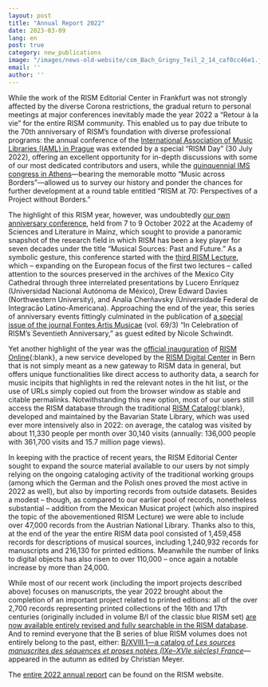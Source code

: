 ```yaml
---
layout: post
title: "Annual Report 2022"
date: 2023-03-09
lang: en
post: true
category: new_publications
image: "/images/news-old-website/csm_Bach_Grigny_Teil_2_14_caf0cc46e1.jpg"
email: ''
author: ''
---
```


While the work of the RISM Editorial Center in Frankfurt was not strongly affected by the diverse Corona restrictions, the gradual return to personal meetings at major conferences inevitably made the year 2022 a “Retour à la vie” for the entire RISM community. This enabled us to pay due tribute to the 70th anniversary of RISM’s foundation with diverse professional programs: the annual conference of the [International Association of Music Libraries (IAML) in Prague](/publications/iaml-congresses/2022.html) was extended by a special “RISM Day” (30 July 2022), offering an excellent opportunity for in-depth discussions with some of our most dedicated contributors and users, while the [quinquennial IMS congress in Athens](/events/2022/09/15/rism-at-the-2022-congress-in-athens.html)—bearing the memorable motto “Music across Borders”—allowed us to survey our history and ponder the chances for further development at a round table entitled “RISM at 70: Perspectives of a Project without Borders.”  

The highlight of this RISM year, however, was undoubtedly [our own anniversary conference](/publications/conferences/musical-sources-past-future-2022.html), held from 7 to 9 October 2022 at the Academy of Sciences and Literature in Mainz, which sought to provide a panoramic snapshot of the research field in which RISM has been a key player for seven decades under the title “Musical Sources: Past and Future.” As a symbolic gesture, this conference started with the [third RISM Lecture](/events/2022/09/29/third-rism-lecture-musical-sources-in-mexico.html), which – expanding on the European focus of the first two lectures – called attention to the sources preserved in the archives of the Mexico City Cathedral through three interrelated presentations by Lucero Enríquez (Universidad Nacional Autónoma de México), Drew Edward Davies (Northwestern University), and Analía Cherñavsky (Universidade Federal de Integracāo Latino-Americana). Approaching the end of the year, this series of anniversary events fittingly culminated in the publication of [a special issue of the journal Fontes Artis Musicae](/new_publications/2022/11/10/fontes-special-issue-in-celebration-of-risms-seventieth-anniversary.html) (vol. 69/3) “In Celebration of RISM’s Seventieth Anniversary,” as guest edited by Nicole Schwindt.  

Yet another highlight of the year was the [official inauguration](/events/2022/07/28/rism-online-launched-at-iaml-prague.html) of [RISM Online](https://rism.online){:blank}, a new service developed by the [RISM Digital Center](/digital-center.html) in Bern that is not simply meant as a new gateway to RISM data in general, but offers unique functionalities like direct access to authority data, a search for music incipits that highlights in red the relevant notes in the hit list, or the use of URLs simply copied out from the browser window as stable and citable permalinks. Notwithstanding this new option, most of our users still access the RISM database through the traditional [RISM Catalog](https://opac.rism.info){:blank}, developed and maintained by the Bavarian State Library, which was used ever more intensively also in 2022: on average, the catalog was visited by about 11,330 people per month over 30,140 visits (annually: 136,000 people with 361,700 visits and 15.7 million page views).  

In keeping with the practice of recent years, the RISM Editorial Center sought to expand the source material available to our users by not simply relying on the ongoing cataloging activity of the traditional working groups (among which the German and the Polish ones proved the most active in 2022 as well), but also by importing records from outside datasets. Besides a modest – though, as compared to our earlier pool of records, nonetheless substantial – addition from the Mexican Musicat project (which also inspired the topic of the abovementioned RISM Lecture) we were able to include over 47,000 records from the Austrian National Library. Thanks also to this, at the end of the year the entire RISM data pool consisted of 1,459,458 records for descriptions of musical sources, including 1,240,932 records for manuscripts and 216,130 for printed editions. Meanwhile the number of links to digital objects has also risen to over 110,000 – once again a notable increase by more than 24,000.  

While most of our recent work (including the import projects described above) focuses on manuscripts, the year 2022 brought about the completion of an important project related to printed editions: all of the over 2,700 records representing printed collections of the 16th and 17th centuries (originally included in volume B/I of the classic blue RISM set) [are now available entirely revised and fully searchable in the RISM database](/new_at_rism/2022/02/17/200-years-print-history-rism-b1-entirely-in-rism-catalog.html). And to remind everyone that the B series of blue RISM volumes does not entirely belong to the past, either: [B/XVIII,1—a catalog of _Les sources manuscrites des séquences et proses notées (IXe–XVIe siècles) France_](/new_publications/2022/11/28/new-volume-published-rism-series-b.html)—appeared in the autumn as edited by Christian Meyer.  

The [entire 2022 annual report](/publications/annual-reports/2022.html) can be found on the RISM website.
